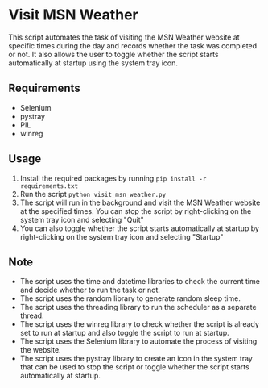 # Visit MSN Weather

This script automates the task of visiting the MSN Weather website at specific times during the day and records whether the task was completed or not. It also allows the user to toggle whether the script starts automatically at startup using the system tray icon.

## Requirements
- Selenium
- pystray
- PIL
- winreg

## Usage
1. Install the required packages by running `pip install -r requirements.txt`
2. Run the script `python visit_msn_weather.py`
3. The script will run in the background and visit the MSN Weather website at the specified times. You can stop the script by right-clicking on the system tray icon and selecting "Quit"
4. You can also toggle whether the script starts automatically at startup by right-clicking on the system tray icon and selecting "Startup"

## Note
* The script uses the time and datetime libraries to check the current time and decide whether to run the task or not.
* The script uses the random library to generate random sleep time.
* The script uses the threading library to run the scheduler as a separate thread.
* The script uses the winreg library to check whether the script is already set to run at startup and also toggle the script to run at startup.
* The script uses the Selenium library to automate the process of visiting the website.
* The script uses the pystray library to create an icon in the system tray that can be used to stop the script or toggle whether the script starts automatically at startup.


